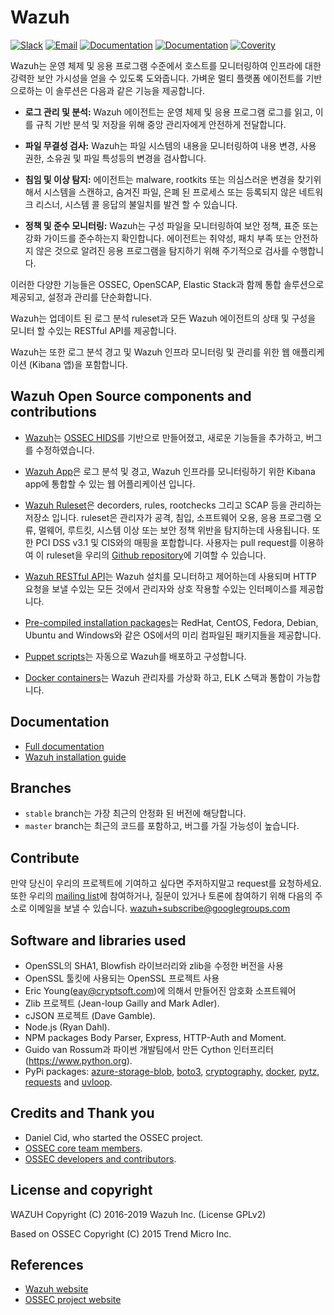 # Wazuh

[![Slack](https://img.shields.io/badge/slack-join-blue.svg)](https://wazuh.com/community/join-us-on-slack/)
[![Email](https://img.shields.io/badge/email-join-blue.svg)](https://groups.google.com/forum/#!forum/wazuh)
[![Documentation](https://img.shields.io/badge/docs-view-green.svg)](https://documentation.wazuh.com)
[![Documentation](https://img.shields.io/badge/web-view-green.svg)](https://wazuh.com)
[![Coverity](https://scan.coverity.com/projects/10992/badge.svg)](https://scan.coverity.com/projects/wazuh-wazuh)

Wazuh는 운영 체제 및 응용 프로그램 수준에서 호스트를 모니터링하여 인프라에 대한 강력한 보안 가시성을 얻을 수 있도록 도와줍니다.
가벼운 멀티 플랫폼 에이전트를 기반으로하는 이 솔루션은 다음과 같은 기능을 제공합니다.

- **로그 관리 및 분석:** Wazuh 에이전트는 운영 체제 및 응용 프로그램 로그를 읽고, 이를 규칙 기반 분석 및 저장을 위해 중앙 관리자에게 안전하게 전달합니다.

- **파일 무결성 검사:** Wazuh는 파일 시스템의 내용을 모니터링하여 내용 변경, 사용 권한, 소유권 및 파일 특성등의 변경을 검사합니다.

- **침임 및 이상 탐지:** 에이전트는 malware, rootkits 또는 의심스러운 변경을 찾기위해서 시스템을 스캔하고, 숨겨진 파일, 은폐 된 프로세스 또는 등록되지 않은 네트워크 리스너, 시스템 콜 응답의 불일치를 발견 할 수 있습니다.

- **정책 및 준수 모니터링:** Wazuh는 구성 파일을 모니터링하여 보안 정책, 표준 또는 강화 가이드를 준수하는지 확인합니다. 에이전트는 취약성, 패치 부족 또는 안전하지 않은 것으로 알려진 응용 프로그램을 탐지하기 위해 주기적으로 검사를 수행합니다.

이러한 다양한 기능들은 OSSEC, OpenSCAP, Elastic Stack과 함께 통합 솔루션으로 제공되고, 설정과 관리를 단순화합니다.

Wazuh는 업데이트 된 로그 분석 ruleset과 모든 Wazuh 에이전트의 상태 및 구성을 모니터 할 수있는 RESTful API를 제공합니다.

Wazuh는 또한 로그 분석 경고 및 Wazuh 인프라 모니터링 및 관리를 위한 웹 애플리케이션 (Kibana 앱)을 포함합니다.

## Wazuh Open Source components and contributions

* [Wazuh](https://documentation.wazuh.com/current/index.html)는 [OSSEC HIDS](https://github.com/ossec/ossec-hids)를 기반으로 만들어졌고, 새로운 기능들을 추가하고, 버그를 수정하였습니다.

* [Wazuh App](https://documentation.wazuh.com/current/index.html#example-screenshots)은 로그 분석 및 경고, Wazuh 인프라를 모니터링하기 위한 
Kibana app에 통합할 수 있는 웹 어플리케이션 입니다.

* [Wazuh Ruleset](https://documentation.wazuh.com/current/user-manual/ruleset/index.html)은 decorders, rules, rootchecks 그리고 SCAP 등을 관리하는 저장소 입니다. ruleset은 관리자가 공격, 침입, 소프트웨어 오용, 응용 프로그램 오류, 멀웨어, 루트킷, 시스템 이상 또는 보안 정책 위반을 탐지하는데 사용됩니다. 또한 PCI DSS v3.1 및 CIS와의 매핑을 포합합니다. 사용자는 pull request를 이용하여 이 ruleset을 우리의 [Github repository](https://github.com/wazuh/wazuh-ruleset)에 기여할 수 있습니다.

* [Wazuh RESTful API](https://documentation.wazuh.com/current/user-manual/api/index.html)는 Wazuh 설치를 모니터하고 제어하는데 사용되며 HTTP 요청을 보낼 수있는 모든 것에서 관리자와 상호 작용할 수있는 인터페이스를 제공합니다.

* [Pre-compiled installation packages](https://documentation.wazuh.com/current/installation-guide/packages-list/index.html)는 RedHat, CentOS, Fedora, Debian, Ubuntu and Windows와 같은 OS에서의 미리 컴파일된 패키지들을 제공합니다.

* [Puppet scripts](https://documentation.wazuh.com/current/deploying-with-puppet/index.html)는 자동으로 Wazuh를 배포하고 구성합니다.

* [Docker containers](https://documentation.wazuh.com/current/docker/index.html)는 Wazuh 관리자를 가상화 하고, ELK 스택과 통합이 가능합니다.

## Documentation

* [Full documentation](http://documentation.wazuh.com)
* [Wazuh installation guide](https://documentation.wazuh.com/current/installation-guide/index.html)

## Branches

* `stable` branch는 가장 최근의 안정화 된 버전에 해당합니다.
* `master` branch는 최근의 코드를 포함하고, 버그를 가질 가능성이 높습니다.

## Contribute

만약 당신이 우리의 프로젝트에 기여하고 싶다면 주저하지말고 request를 요청하세요. 또한 우리의 [mailing list](https://groups.google.com/d/forum/wazuh)에 참여하거나, 질문이 있거나 토론에 참여하기 위해 다음의 주소로 이메일을 보낼 수 있습니다.
[wazuh+subscribe@googlegroups.com](mailto:wazuh+subscribe@googlegroups.com)

## Software and libraries used

* OpenSSL의 SHA1, Blowfish 라이브러리와 zlib을  수정한 버전을 사용
* OpenSSL 툴킷에 사용되는 OpenSSL 프로젝트 사용
* Eric Young(eay@cryptsoft.com)에 의해서 만들어진 암호화 소프트웨어
* Zlib 프로젝트 (Jean-loup Gailly and Mark Adler).
* cJSON 프로젝트 (Dave Gamble).
* Node.js (Ryan Dahl).
* NPM packages Body Parser, Express, HTTP-Auth and Moment.
* Guido van Rossum과 파이썬 개발팀에서 만든 Cython 인터프리터 (https://www.python.org).
* PyPi packages: [azure-storage-blob](https://github.com/Azure/azure-storage-python), [boto3](https://github.com/boto/boto3), [cryptography](https://github.com/pyca/cryptography), [docker](https://github.com/docker/docker-py), [pytz](https://pythonhosted.org/pytz/), [requests](http://python-requests.org/) and [uvloop](http://github.com/MagicStack/uvloop).

## Credits and Thank you

* Daniel Cid, who started the OSSEC project.
* [OSSEC core team members](http://ossec.github.io/about.html#ossec-team).
* [OSSEC developers and contributors](https://github.com/ossec/ossec-hids/blob/master/CONTRIBUTORS).

## License and copyright

WAZUH
Copyright (C) 2016-2019 Wazuh Inc.  (License GPLv2)

Based on OSSEC
Copyright (C) 2015 Trend Micro Inc.

## References

* [Wazuh website](http://wazuh.com)
* [OSSEC project website](http://ossec.github.io)
